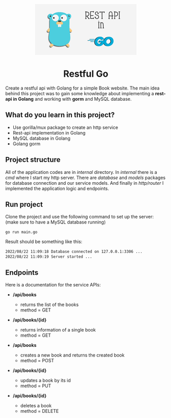 <p align="center">
  <img src="assets/go-rest.png" alt="logo" />
</p>

<h1 align="center">
Restful Go
</h1>

Create a restful api with Golang for a simple Book website. The main idea behind this project was to gain some knowledge about implementing a **rest-api in Golang** and working with **gorm** and MySQL database.

## What do you learn in this project?
- Use gorilla/mux package to create an http service
- Rest-api implementation in Golang
- MySQL database in Golang
- Golang gorm

## Project structure
All of the application codes are in _internal_ directory. In _internal_ there is a _cmd_ where I start my http server. 
There are _database_ and _models_ packages for database connection and our service models. And finally in _http/router_ I implemented the application logic and endpoints.

## Run project
Clone the project and use the following command to set up the server: (make sure to have a MySQL database running)
```shell
go run main.go
```

Result should be something like this:
```shell
2022/08/22 11:09:18 Database connected on 127.0.0.1:3306 ...
2022/08/22 11:09:19 Server started ...
```

## Endpoints
Here is a documentation for the service APIs:
- **/api/books**
  - returns the list of the books
  - method = GET

- **/api/books/{id}**
  - returns information of a single book
  - method = GET

- **/api/books**
  - creates a new book and returns the created book
  - method = POST

- **/api/books/{id}**
  - updates a book by its id 
  - method = PUT

- **/api/books/{id}**
  - deletes a book  
  - method = DELETE
